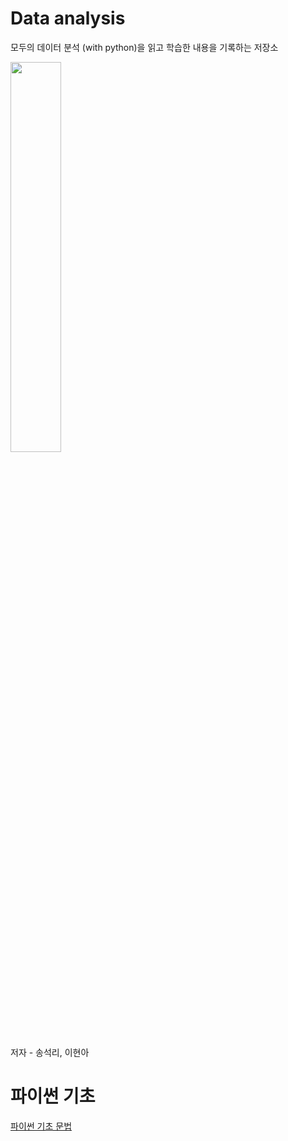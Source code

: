# Data analysis
모두의 데이터 분석 (with python)을 읽고 학습한 내용을 기록하는 저장소

<img src="http://image.yes24.com/goods/72227684/800x0" width = 40% height = 40%>

저자 - 송석리, 이현아

# 파이썬 기초

[파이썬 기초 문법](C:\Users\0864h\Desktop\python.md)